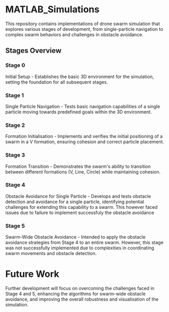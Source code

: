 # MATLAB_Simulations

This repository contains implementations of drone swarm simulation that explores various stages of development, from single-particle navigation to complex swarm behaviors and challenges in obstacle avoidance.

## Stages Overview

### Stage 0 
Initial Setup - Establishes the basic 3D environment for the simulation, setting the foundation for all subsequent stages.

### Stage 1 
Single Particle Navigation - Tests basic navigation capabilities of a single particle moving towards predefined goals within the 3D environment.

### Stage 2 
Formation Initialisation - Implements and verifies the initial positioning of a swarm in a V formation, ensuring cohesion and correct particle placement.

### Stage 3
Formation Transition - Demonstrates the swarm's ability to transition between different formations (V, Line, Circle) while maintaining cohesion.

### Stage 4 
Obstacle Avoidance for Single Particle - Develops and tests obstacle detection and avoidance for a single particle, identifying potential challenges for extending this capability to a swarm. This however faced issues due to failure to implement successfuly the obstacle avoidance

### Stage 5 
Swarm-Wide Obstacle Avoidance - Intended to apply the obstacle avoidance strategies from Stage 4 to an entire swarm. However, this stage was not successfully implemented due to complexities in coordinating swarm movements and obstacle detection.

# Future Work
Further development will focus on overcoming the challenges faced in Stage 4 and 5, enhancing the algorithms for swarm-wide obstacle avoidance, and improving the overall robustness and visualisation of the simulation.


